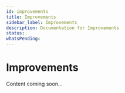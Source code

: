 ```yaml
---
id: improvements
title: Improvements
sidebar_label: Improvements
description: Documentation for Improvements
status: 
whatsPending: 
---
```


# Improvements

Content coming soon...

